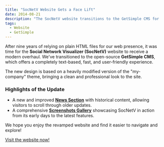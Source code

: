 ```yaml
---
title: "SocNetV Website Gets a Face Lift"
date: 2014-08-21
description: "The SocNetV website transitions to the GetSimple CMS for a fresh look, improved usability, and better content management."
tags:
  - Website
  - GetSimple
---
```


After nine years of relying on plain HTML files for our web presence, it was time for the **Social Network Visualizer (SocNetV)** website to receive a modern overhaul. We've transitioned to the open-source **GetSimple CMS**, which offers a completely text-based, fast, and user-friendly experience.

The new design is based on a heavily modified version of the "my-company" theme, bringing a clean and professional look to the site.

### Highlights of the Update

- A new and improved [**News Section**](https://socnetv.org/news/) with historical content, allowing visitors to scroll through older updates.
- A comprehensive [**Screenshots Gallery**](https://socnetv.org/screenshots/) showcasing SocNetV in action from its early days to the latest features.

We hope you enjoy the revamped website and find it easier to navigate and explore!

[Visit the website now!](https://socnetv.org)
